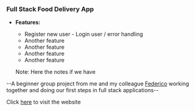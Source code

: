 ### **Full Stack Food Delivery App**

- **Features:**

  - Register new user - Login user / error handling
  - Another feature
  - Another feature
  - Another feature
  - Another feature

  Note: Here the notes if we have

--A beginner group project from me and my colleague [Federico](https://github.com/ocirede) working together and doing our first steps in full stack applications--

Click [here](https://food-delivery-app-client-pi.vercel.app/) to visit the website
